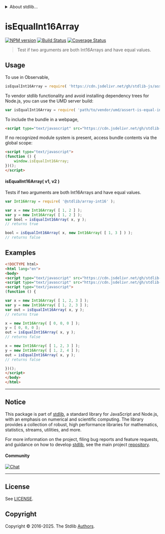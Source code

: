 <!--

@license Apache-2.0

Copyright (c) 2025 The Stdlib Authors.

Licensed under the Apache License, Version 2.0 (the "License");
you may not use this file except in compliance with the License.
You may obtain a copy of the License at

   http://www.apache.org/licenses/LICENSE-2.0

Unless required by applicable law or agreed to in writing, software
distributed under the License is distributed on an "AS IS" BASIS,
WITHOUT WARRANTIES OR CONDITIONS OF ANY KIND, either express or implied.
See the License for the specific language governing permissions and
limitations under the License.

-->


<details>
  <summary>
    About stdlib...
  </summary>
  <p>We believe in a future in which the web is a preferred environment for numerical computation. To help realize this future, we've built stdlib. stdlib is a standard library, with an emphasis on numerical and scientific computation, written in JavaScript (and C) for execution in browsers and in Node.js.</p>
  <p>The library is fully decomposable, being architected in such a way that you can swap out and mix and match APIs and functionality to cater to your exact preferences and use cases.</p>
  <p>When you use stdlib, you can be absolutely certain that you are using the most thorough, rigorous, well-written, studied, documented, tested, measured, and high-quality code out there.</p>
  <p>To join us in bringing numerical computing to the web, get started by checking us out on <a href="https://github.com/stdlib-js/stdlib">GitHub</a>, and please consider <a href="https://opencollective.com/stdlib">financially supporting stdlib</a>. We greatly appreciate your continued support!</p>
</details>

# isEqualInt16Array

[![NPM version][npm-image]][npm-url] [![Build Status][test-image]][test-url] [![Coverage Status][coverage-image]][coverage-url] <!-- [![dependencies][dependencies-image]][dependencies-url] -->

> Test if two arguments are both Int16Arrays and have equal values.



<section class="usage">

## Usage

To use in Observable,

```javascript
isEqualInt16Array = require( 'https://cdn.jsdelivr.net/gh/stdlib-js/assert-is-equal-int16array@umd/browser.js' )
```

To vendor stdlib functionality and avoid installing dependency trees for Node.js, you can use the UMD server build:

```javascript
var isEqualInt16Array = require( 'path/to/vendor/umd/assert-is-equal-int16array/index.js' )
```

To include the bundle in a webpage,

```html
<script type="text/javascript" src="https://cdn.jsdelivr.net/gh/stdlib-js/assert-is-equal-int16array@umd/browser.js"></script>
```

If no recognized module system is present, access bundle contents via the global scope:

```html
<script type="text/javascript">
(function () {
    window.isEqualInt16Array;
})();
</script>
```

#### isEqualInt16Array( v1, v2 )

Tests if two arguments are both Int16Arrays and have equal values.

```javascript
var Int16Array = require( '@stdlib/array-int16' );

var x = new Int16Array( [ 1, 2 ] );
var y = new Int16Array( [ 1, 2 ] );
var bool = isEqualInt16Array( x, y );
// returns true

bool = isEqualInt16Array( x, new Int16Array( [ 1, 3 ] ) );
// returns false
```

</section>

<!-- /.usage -->

<section class="notes">

</section>

<!-- /.notes -->

<section class="examples">

## Examples

<!-- eslint no-undef: "error" -->

```html
<!DOCTYPE html>
<html lang="en">
<body>
<script type="text/javascript" src="https://cdn.jsdelivr.net/gh/stdlib-js/array-int16@umd/browser.js"></script>
<script type="text/javascript" src="https://cdn.jsdelivr.net/gh/stdlib-js/assert-is-equal-int16array@umd/browser.js"></script>
<script type="text/javascript">
(function () {

var x = new Int16Array( [ 1, 2, 3 ] );
var y = new Int16Array( [ 1, 2, 3 ] );
var out = isEqualInt16Array( x, y );
// returns true

x = new Int16Array( [ 0, 0, 0 ] );
y = [ 0, 0, 0 ];
out = isEqualInt16Array( x, y );
// returns false

x = new Int16Array( [ 1, 2, 3 ] );
y = new Int16Array( [ 1, 2, 4 ] );
out = isEqualInt16Array( x, y );
// returns false

})();
</script>
</body>
</html>
```

</section>

<!-- /.examples -->

<!-- Section for related `stdlib` packages. Do not manually edit this section, as it is automatically populated. -->

<section class="related">

</section>

<!-- /.related -->

<!-- Section for all links. Make sure to keep an empty line after the `section` element and another before the `/section` close. -->


<section class="main-repo" >

* * *

## Notice

This package is part of [stdlib][stdlib], a standard library for JavaScript and Node.js, with an emphasis on numerical and scientific computing. The library provides a collection of robust, high performance libraries for mathematics, statistics, streams, utilities, and more.

For more information on the project, filing bug reports and feature requests, and guidance on how to develop [stdlib][stdlib], see the main project [repository][stdlib].

#### Community

[![Chat][chat-image]][chat-url]

---

## License

See [LICENSE][stdlib-license].


## Copyright

Copyright &copy; 2016-2025. The Stdlib [Authors][stdlib-authors].

</section>

<!-- /.stdlib -->

<!-- Section for all links. Make sure to keep an empty line after the `section` element and another before the `/section` close. -->

<section class="links">

[npm-image]: http://img.shields.io/npm/v/@stdlib/assert-is-equal-int16array.svg
[npm-url]: https://npmjs.org/package/@stdlib/assert-is-equal-int16array

[test-image]: https://github.com/stdlib-js/assert-is-equal-int16array/actions/workflows/test.yml/badge.svg?branch=main
[test-url]: https://github.com/stdlib-js/assert-is-equal-int16array/actions/workflows/test.yml?query=branch:main

[coverage-image]: https://img.shields.io/codecov/c/github/stdlib-js/assert-is-equal-int16array/main.svg
[coverage-url]: https://codecov.io/github/stdlib-js/assert-is-equal-int16array?branch=main

<!--

[dependencies-image]: https://img.shields.io/david/stdlib-js/assert-is-equal-int16array.svg
[dependencies-url]: https://david-dm.org/stdlib-js/assert-is-equal-int16array/main

-->

[chat-image]: https://img.shields.io/gitter/room/stdlib-js/stdlib.svg
[chat-url]: https://app.gitter.im/#/room/#stdlib-js_stdlib:gitter.im

[stdlib]: https://github.com/stdlib-js/stdlib

[stdlib-authors]: https://github.com/stdlib-js/stdlib/graphs/contributors

[umd]: https://github.com/umdjs/umd
[es-module]: https://developer.mozilla.org/en-US/docs/Web/JavaScript/Guide/Modules

[deno-url]: https://github.com/stdlib-js/assert-is-equal-int16array/tree/deno
[deno-readme]: https://github.com/stdlib-js/assert-is-equal-int16array/blob/deno/README.md
[umd-url]: https://github.com/stdlib-js/assert-is-equal-int16array/tree/umd
[umd-readme]: https://github.com/stdlib-js/assert-is-equal-int16array/blob/umd/README.md
[esm-url]: https://github.com/stdlib-js/assert-is-equal-int16array/tree/esm
[esm-readme]: https://github.com/stdlib-js/assert-is-equal-int16array/blob/esm/README.md
[branches-url]: https://github.com/stdlib-js/assert-is-equal-int16array/blob/main/branches.md

[stdlib-license]: https://raw.githubusercontent.com/stdlib-js/assert-is-equal-int16array/main/LICENSE

</section>

<!-- /.links -->
